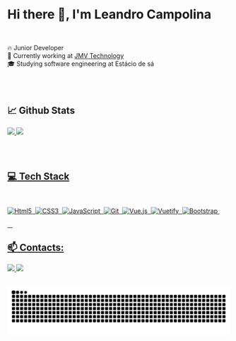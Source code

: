 # Hi there 👋, I'm Leandro Campolina

<br>

🔥 Junior Developer<br>
💼 Currently working at [JMV Technology](https://jmvtechnology.com/en/)<br>
🎓 Studying software engineering at Estácio de sá<br>


<br><br>

## :chart_with_upwards_trend: Github Stats
<div>
<a href="https://github.com/leandrocampolina">
<img height="160em" src="https://github-readme-stats.vercel.app/api?username=leandrocampolina&theme=vue-dark&show_icons=true&hide_border=false&count_private=tru)"/>
<img height="160em" src="https://github-readme-stats.vercel.app/api/top-langs/?username=leandrocampolina&theme=vue-dark&show_icons=true&hide_border=false&layout=compact"/>
</div>

<br><br>
## :computer: Tech Stack
<br>

![Html5](https://img.shields.io/badge/HTML5-E34F26?style=for-the-badge&logo=html5&logoColor=white)&nbsp;
![CSS3](https://img.shields.io/badge/CSS3-1572B6?style=for-the-badge&logo=css3&logoColor=white)&nbsp;
![JavaScript](https://img.shields.io/badge/JavaScript-F7DF1E?style=for-the-badge&logo=javascript&logoColor=black)&nbsp;
![Git](https://img.shields.io/badge/Git-323330?style=for-the-badge&logo=git&logoColor=F7DF1E)&nbsp;
![Vue.js](https://img.shields.io/badge/Vue.js-35495E?style=for-the-badge&logo=vue.js&logoColor=4FC08D)&nbsp;
![Vuetify](https://img.shields.io/badge/Vuetify-35495E?style=for-the-badge&logo=vuetify&logoColor=4FC08D)&nbsp;
![Bootstrap](https://img.shields.io/badge/Bootstrap-563D7C?style=for-the-badge&logo=bootstrap&logoColor=white)&nbsp;

&nbsp;
&nbsp;

## 📫 Contacts:

<div> 
<a href="https://www.linkedin.com/in/leandro-campolina-583389123/" target="_blank"><img src="https://img.shields.io/badge/-Linkedin-0A66C2?style=for-the-badge&logo=linkedin&logoColor=white">
</a>
<a href = "mailto:contato.leandro.campolina@outlook.com"> <img src="https://img.shields.io/badge/Outlook-0078D4?style=for-the-badge&logo=microsoft-outlook&logoColor=white" target="_blank"></a>
</div>&nbsp;&nbsp;

![snake gif](https://github.com/leandrocampolina/leandrocampolina/blob/output/github-contribution-grid-snake.svg)
<!--
**leandrocampolina/leandrocampolina** is a ✨ _special_ ✨ repository because its `README.md` (this file) appears on your GitHub profile.

Here are some ideas to get you started:

- 🔭 I’m currently working on ...
- 🌱 I’m currently learning ...
- 👯 I’m looking to collaborate on ...
- 🤔 I’m looking for help with ...
- 💬 Ask me about ...
- 📫 How to reach me: ...
- 😄 Pronouns: ...
- ⚡ Fun fact: ...
-->
